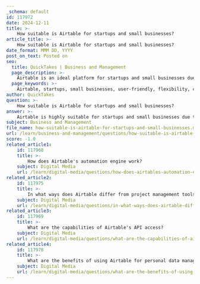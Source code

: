 ```yaml
---
_schema: default
id: 117972
date: 2024-12-11
title: >-
    How suitable is Airtable for startups and small businesses?
article_title: >-
    How suitable is Airtable for startups and small businesses?
date_format: MMM DD, YYYY
post_on_text: Posted on
seo:
  title: QuickTakes | Business and Management
  page_description: >-
    Airtable is an ideal platform for startups and small businesses due to its user-friendly interface, flexibility, and powerful features that enhance operational efficiency and collaboration.
  page_keywords: >-
    Airtable, startups, small businesses, user-friendly, flexibility, customization, automation, integration, collaboration, templates, scalability, cost-effectiveness
author: QuickTakes
question: >-
    How suitable is Airtable for startups and small businesses?
answer: >-
    Airtable is highly suitable for startups and small businesses due to its flexibility, ease of use, and powerful features that cater to various operational needs. Here are several key points that highlight its suitability:\n\n1. **User-Friendly Interface**: Airtable combines the best aspects of spreadsheets and databases, making it accessible even for users who may not have a technical background. This intuitive design allows teams to quickly adapt and start using the platform without extensive training.\n\n2. **Flexibility and Customization**: Startups often require tools that can evolve with their changing needs. Airtable's low-code solution allows users to create and manage databases with customizable grids and templates, making it easy to tailor the platform to specific workflows and projects.\n\n3. **Automation and Integration**: Airtable helps streamline operations by automating repetitive tasks, which is crucial for small businesses that may have limited resources. The platform integrates with various applications, enhancing productivity and collaboration across teams.\n\n4. **Collaboration Features**: With its robust collaboration tools, Airtable enables teams to work together seamlessly, which is essential for startups that rely on teamwork to drive innovation and project completion.\n\n5. **Templates and Use Cases**: Airtable offers a wide range of templates specifically designed for startups and small businesses, covering areas such as project management, customer relationship management (CRM), marketing, and finance. This variety allows teams to quickly implement best practices and optimize their operations.\n\n6. **Scalability**: As businesses grow, their needs change. Airtable's structure supports scalability, allowing startups to expand their use of the platform without needing to switch to a more complex system.\n\n7. **Cost-Effectiveness**: Airtable offers a free plan that is ideal for individuals and small teams, making it a cost-effective solution for startups that are just beginning and may have budget constraints.\n\nIn conclusion, Airtable's adaptability, user-friendly interface, and comprehensive features make it an excellent choice for startups and small businesses looking to enhance their operational efficiency and collaboration.
subject: Business and Management
file_name: how-suitable-is-airtable-for-startups-and-small-businesses.md
url: /learn/business-and-management/questions/how-suitable-is-airtable-for-startups-and-small-businesses
score: -1.0
related_article1:
    id: 117968
    title: >-
        How does Airtable's automation engine work?
    subject: Digital Media
    url: /learn/digital-media/questions/how-does-airtables-automation-engine-work
related_article2:
    id: 117975
    title: >-
        In what ways does Airtable differ from project management tools like Asana?
    subject: Digital Media
    url: /learn/digital-media/questions/in-what-ways-does-airtable-differ-from-project-management-tools-like-asana
related_article3:
    id: 117969
    title: >-
        What are the capabilities of Airtable's API access?
    subject: Digital Media
    url: /learn/digital-media/questions/what-are-the-capabilities-of-airtables-api-access
related_article4:
    id: 117978
    title: >-
        What are the benefits of using Airtable for personal data management?
    subject: Digital Media
    url: /learn/digital-media/questions/what-are-the-benefits-of-using-airtable-for-personal-data-management
---
```


&nbsp;